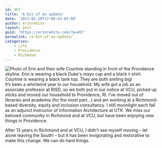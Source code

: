 ```yaml
---
id: 457
title: 'A bit of an update'
date: '2023-01-20T17:00:42-05:00'
author: erinrwhite
layout: post
guid: 'https://erinrwhite.com/?p=457'
permalink: /a-bit-of-an-update/
categories:
    - Life
    - Providence
    - Richmond
---
```


![Photo of Erin and their wife Courtnie standing in front of the Providence skyline. Erin is wearing a black Duke's mayo cap and a black t-shirt. Courtnie is wearing a black tank top. They are both smiling big!](https://erinrwhite.com/wp-content/uploads/2023/01/erin-coco-pvd-300x225.jpg)It’s been a whirlwind year in our household. My wife got a job as an associate professor at RISD, so we both put in our notice at VCU, picked up sticks and moved our household to Providence, RI. I’ve moved out of libraries and academia (for the most part…) and am working at a Richmond-based diversity, equity and inclusion consultancy. I still moonlight each fall as an adjunct instructor of Information Architecture at UTK. We miss our beloved community in Richmond and at VCU, but have been enjoying new things in Providence.

After 13 years in Richmond and at VCU, I didn’t see myself moving – let alone leaving the South! – but it has been invigorating and restorative to make this change. We can do hard things.